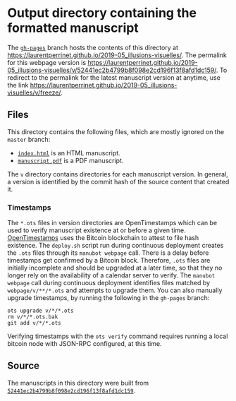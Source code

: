 # Output directory containing the formatted manuscript

The [`gh-pages`](https://github.com/laurentperrinet/2019-05_illusions-visuelles/tree/gh-pages) branch hosts the contents of this directory at <https://laurentperrinet.github.io/2019-05_illusions-visuelles/>.
The permalink for this webpage version is <https://laurentperrinet.github.io/2019-05_illusions-visuelles/v/52441ec2b4799b8f098e2cd196f13f8afd1dc159/>.
To redirect to the permalink for the latest manuscript version at anytime, use the link <https://laurentperrinet.github.io/2019-05_illusions-visuelles/v/freeze/>.

## Files

This directory contains the following files, which are mostly ignored on the `master` branch:

+ [`index.html`](index.html) is an HTML manuscript.
+ [`manuscript.pdf`](manuscript.pdf) is a PDF manuscript.

The `v` directory contains directories for each manuscript version.
In general, a version is identified by the commit hash of the source content that created it.

### Timestamps

The `*.ots` files in version directories are OpenTimestamps which can be used to verify manuscript existence at or before a given time.
[OpenTimestamps](https://opentimestamps.org/) uses the Bitcoin blockchain to attest to file hash existence.
The `deploy.sh` script run during continuous deployment creates the `.ots` files through its `manubot webpage` call.
There is a delay before timestamps get confirmed by a Bitcoin block.
Therefore, `.ots` files are initially incomplete and should be upgraded at a later time, so that they no longer rely on the availability of a calendar server to verify.
The `manubot webpage` call during continuous deployment identifies files matched by `webpage/v/**/*.ots` and attempts to upgrade them.
You can also manually upgrade timestamps, by running the following in the `gh-pages` branch:

```shell
ots upgrade v/*/*.ots
rm v/*/*.ots.bak
git add v/*/*.ots
```

Verifying timestamps with the `ots verify` command requires running a local bitcoin node with JSON-RPC configured, at this time.

## Source

The manuscripts in this directory were built from
[`52441ec2b4799b8f098e2cd196f13f8afd1dc159`](https://github.com/laurentperrinet/2019-05_illusions-visuelles/commit/52441ec2b4799b8f098e2cd196f13f8afd1dc159).
